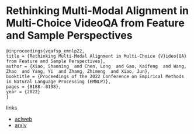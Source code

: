 # Rethinking Multi-Modal Alignment in Multi-Choice VideoQA from Feature and Sample Perspectives

```
@inproceedings{vqafsp_emnlp22,
title = {Rethinking Multi-Modal Alignment in Multi-Choice {V}ideo{QA} from Feature and Sample Perspectives},
author = {Xiao, Shaoning  and Chen, Long  and Gao, Kaifeng  and Wang, Zhao  and Yang, Yi  and Zhang, Zhimeng  and Xiao, Jun},
booktitle = {Proceedings of the 2022 Conference on Empirical Methods in Natural Language Processing (EMNLP)},
pages = {8188--8198},
year = {2022}
}
```

links
- [aclweb](https://aclanthology.org/2022.emnlp-main.561)
- [arxiv](https://arxiv.org/abs/2204.11544)
